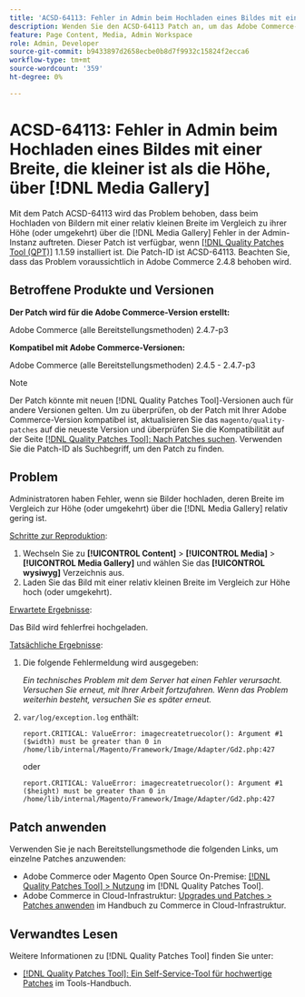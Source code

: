 ```yaml
---
title: 'ACSD-64113: Fehler in Admin beim Hochladen eines Bildes mit einer Breite, die kleiner ist als die Höhe, über [!DNL Media Gallery]'
description: Wenden Sie den ACSD-64113 Patch an, um das Adobe Commerce-Problem zu beheben, bei dem in Admins Fehler auftreten, wenn Bilder hochgeladen werden, die im Vergleich zur Höhe (oder umgekehrt) relativ klein sind [!DNL Media Gallery].
feature: Page Content, Media, Admin Workspace
role: Admin, Developer
source-git-commit: b9433897d2658ecbe0b8d7f9932c15824f2ecca6
workflow-type: tm+mt
source-wordcount: '359'
ht-degree: 0%

---
```


# ACSD-64113: Fehler in Admin beim Hochladen eines Bildes mit einer Breite, die kleiner ist als die Höhe, über [!DNL Media Gallery]

Mit dem Patch ACSD-64113 wird das Problem behoben, dass beim Hochladen von Bildern mit einer relativ kleinen Breite im Vergleich zu ihrer Höhe (oder umgekehrt) über die [!DNL Media Gallery] Fehler in der Admin-Instanz auftreten. Dieser Patch ist verfügbar, wenn [[!DNL Quality Patches Tool (QPT)]](/help/tools/quality-patches-tool/quality-patches-tool-to-self-serve-quality-patches.md) 1.1.59 installiert ist. Die Patch-ID ist ACSD-64113. Beachten Sie, dass das Problem voraussichtlich in Adobe Commerce 2.4.8 behoben wird.

## Betroffene Produkte und Versionen

**Der Patch wird für die Adobe Commerce-Version erstellt:**

Adobe Commerce (alle Bereitstellungsmethoden) 2.4.7-p3

**Kompatibel mit Adobe Commerce-Versionen:**

Adobe Commerce (alle Bereitstellungsmethoden) 2.4.5 - 2.4.7-p3

>[!NOTE]
>
>Der Patch könnte mit neuen [!DNL Quality Patches Tool]-Versionen auch für andere Versionen gelten. Um zu überprüfen, ob der Patch mit Ihrer Adobe Commerce-Version kompatibel ist, aktualisieren Sie das `magento/quality-patches` auf die neueste Version und überprüfen Sie die Kompatibilität auf der Seite [[!DNL Quality Patches Tool]: Nach Patches suchen](https://experienceleague.adobe.com/tools/commerce-quality-patches/index.html). Verwenden Sie die Patch-ID als Suchbegriff, um den Patch zu finden.

## Problem

Administratoren haben Fehler, wenn sie Bilder hochladen, deren Breite im Vergleich zur Höhe (oder umgekehrt) über die [!DNL Media Gallery] relativ gering ist.

<u>Schritte zur Reproduktion</u>:

1. Wechseln Sie zu **[!UICONTROL Content]** > **[!UICONTROL Media]** > **[!UICONTROL Media Gallery]** und wählen Sie das **[!UICONTROL wysiwyg]** Verzeichnis aus.
1. Laden Sie das Bild mit einer relativ kleinen Breite im Vergleich zur Höhe hoch (oder umgekehrt).

<u>Erwartete Ergebnisse</u>:

Das Bild wird fehlerfrei hochgeladen.

<u>Tatsächliche Ergebnisse</u>:

1. Die folgende Fehlermeldung wird ausgegeben:

   *Ein technisches Problem mit dem Server hat einen Fehler verursacht. Versuchen Sie erneut, mit Ihrer Arbeit fortzufahren. Wenn das Problem weiterhin besteht, versuchen Sie es später erneut.*
1. `var/log/exception.log` enthält:

   ```
   report.CRITICAL: ValueError: imagecreatetruecolor(): Argument #1 ($width) must be greater than 0 in /home/lib/internal/Magento/Framework/Image/Adapter/Gd2.php:427
   ```

   oder

   ```
   report.CRITICAL: ValueError: imagecreatetruecolor(): Argument #1 ($height) must be greater than 0 in /home/lib/internal/Magento/Framework/Image/Adapter/Gd2.php:427
   ```

## Patch anwenden

Verwenden Sie je nach Bereitstellungsmethode die folgenden Links, um einzelne Patches anzuwenden:

* Adobe Commerce oder Magento Open Source On-Premise: [[!DNL Quality Patches Tool] > Nutzung](/help/tools/quality-patches-tool/usage.md) im [!DNL Quality Patches Tool].
* Adobe Commerce in Cloud-Infrastruktur: [Upgrades und Patches > Patches anwenden](https://experienceleague.adobe.com/docs/commerce-cloud-service/user-guide/develop/upgrade/apply-patches.html) im Handbuch zu Commerce in Cloud-Infrastruktur.


## Verwandtes Lesen

Weitere Informationen zu [!DNL Quality Patches Tool] finden Sie unter:

* [[!DNL Quality Patches Tool]: Ein Self-Service-Tool für hochwertige Patches](/help/tools/quality-patches-tool/quality-patches-tool-to-self-serve-quality-patches.md) im Tools-Handbuch.

